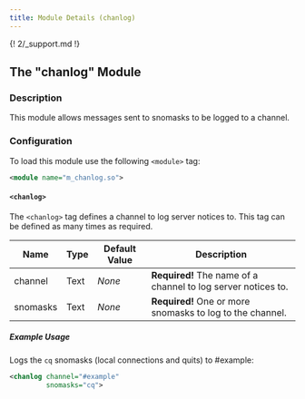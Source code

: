 ```yaml
---
title: Module Details (chanlog)
---
```


{! 2/_support.md !}

## The "chanlog" Module

### Description

This module allows messages sent to snomasks to be logged to a channel.

### Configuration

To load this module use the following `<module>` tag:

```xml
<module name="m_chanlog.so">
```

#### `<chanlog>`

The `<chanlog>` tag defines a channel to log server notices to. This tag can be defined as many times as required.

Name     | Type | Default Value | Description
-------- | ---- | ------------- | -----------
channel  | Text | *None*        | **Required!** The name of a channel to log server notices to.
snomasks | Text | *None*        | **Required!** One or more snomasks to log to the channel.

##### Example Usage

Logs the `cq` snomasks (local connections and quits) to #example:

```xml
<chanlog channel="#example"
         snomasks="cq">
```

